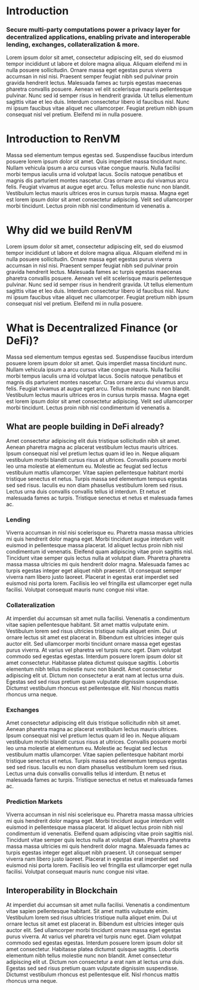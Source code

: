 # Introduction

### Secure multi-party computations power a privacy layer for decentralized applications, enabling private and interoperable lending, exchanges, collateralization & more.

Lorem ipsum dolor sit amet, consectetur adipiscing elit, sed do eiusmod tempor incididunt ut labore et dolore magna aliqua. Aliquam eleifend mi in nulla posuere sollicitudin. Ornare massa eget egestas purus viverra accumsan in nisl nisi. Praesent semper feugiat nibh sed pulvinar proin gravida hendrerit lectus. Malesuada fames ac turpis egestas maecenas pharetra convallis posuere. Aenean vel elit scelerisque mauris pellentesque pulvinar. Nunc sed id semper risus in hendrerit gravida. Ut tellus elementum sagittis vitae et leo duis. Interdum consectetur libero id faucibus nisl. Nunc mi ipsum faucibus vitae aliquet nec ullamcorper. Feugiat pretium nibh ipsum consequat nisl vel pretium. Eleifend mi in nulla posuere.

# Introduction to RenVM

Massa sed elementum tempus egestas sed. Suspendisse faucibus interdum posuere lorem ipsum dolor sit amet. Quis imperdiet massa tincidunt nunc. Nullam vehicula ipsum a arcu cursus vitae congue mauris. Nulla facilisi morbi tempus iaculis urna id volutpat lacus. Sociis natoque penatibus et magnis dis parturient montes nascetur. Cras ornare arcu dui vivamus arcu felis. Feugiat vivamus at augue eget arcu. Tellus molestie nunc non blandit. Vestibulum lectus mauris ultrices eros in cursus turpis massa. Magna eget est lorem ipsum dolor sit amet consectetur adipiscing. Velit sed ullamcorper morbi tincidunt. Lectus proin nibh nisl condimentum id venenatis a.

# Why did we build RenVM

Lorem ipsum dolor sit amet, consectetur adipiscing elit, sed do eiusmod tempor incididunt ut labore et dolore magna aliqua. Aliquam eleifend mi in nulla posuere sollicitudin. Ornare massa eget egestas purus viverra accumsan in nisl nisi. Praesent semper feugiat nibh sed pulvinar proin gravida hendrerit lectus. Malesuada fames ac turpis egestas maecenas pharetra convallis posuere. Aenean vel elit scelerisque mauris pellentesque pulvinar. Nunc sed id semper risus in hendrerit gravida. Ut tellus elementum sagittis vitae et leo duis. Interdum consectetur libero id faucibus nisl. Nunc mi ipsum faucibus vitae aliquet nec ullamcorper. Feugiat pretium nibh ipsum consequat nisl vel pretium. Eleifend mi in nulla posuere.

# What is Decentralized Finance (or DeFi)?

Massa sed elementum tempus egestas sed. Suspendisse faucibus interdum posuere lorem ipsum dolor sit amet. Quis imperdiet massa tincidunt nunc. Nullam vehicula ipsum a arcu cursus vitae congue mauris. Nulla facilisi morbi tempus iaculis urna id volutpat lacus. Sociis natoque penatibus et magnis dis parturient montes nascetur. Cras ornare arcu dui vivamus arcu felis. Feugiat vivamus at augue eget arcu. Tellus molestie nunc non blandit. Vestibulum lectus mauris ultrices eros in cursus turpis massa. Magna eget est lorem ipsum dolor sit amet consectetur adipiscing. Velit sed ullamcorper morbi tincidunt. Lectus proin nibh nisl condimentum id venenatis a.

## What are people building in DeFi already?

Amet consectetur adipiscing elit duis tristique sollicitudin nibh sit amet. Aenean pharetra magna ac placerat vestibulum lectus mauris ultrices. Ipsum consequat nisl vel pretium lectus quam id leo in. Neque aliquam vestibulum morbi blandit cursus risus at ultrices. Convallis posuere morbi leo urna molestie at elementum eu. Molestie ac feugiat sed lectus vestibulum mattis ullamcorper. Vitae sapien pellentesque habitant morbi tristique senectus et netus. Turpis massa sed elementum tempus egestas sed sed risus. Iaculis eu non diam phasellus vestibulum lorem sed risus. Lectus urna duis convallis convallis tellus id interdum. Et netus et malesuada fames ac turpis. Tristique senectus et netus et malesuada fames ac.

### Lending

Viverra accumsan in nisl nisi scelerisque eu. Pharetra massa massa ultricies mi quis hendrerit dolor magna eget. Morbi tincidunt augue interdum velit euismod in pellentesque massa placerat. Id aliquet lectus proin nibh nisl condimentum id venenatis. Eleifend quam adipiscing vitae proin sagittis nisl. Tincidunt vitae semper quis lectus nulla at volutpat diam. Pharetra pharetra massa massa ultricies mi quis hendrerit dolor magna. Malesuada fames ac turpis egestas integer eget aliquet nibh praesent. Ut consequat semper viverra nam libero justo laoreet. Placerat in egestas erat imperdiet sed euismod nisi porta lorem. Facilisis leo vel fringilla est ullamcorper eget nulla facilisi. Volutpat consequat mauris nunc congue nisi vitae.

### Collateralization

At imperdiet dui accumsan sit amet nulla facilisi. Venenatis a condimentum vitae sapien pellentesque habitant. Sit amet mattis vulputate enim. Vestibulum lorem sed risus ultricies tristique nulla aliquet enim. Dui ut ornare lectus sit amet est placerat in. Bibendum est ultricies integer quis auctor elit. Sed ullamcorper morbi tincidunt ornare massa eget egestas purus viverra. At varius vel pharetra vel turpis nunc eget. Diam volutpat commodo sed egestas egestas. Interdum posuere lorem ipsum dolor sit amet consectetur. Habitasse platea dictumst quisque sagittis. Lobortis elementum nibh tellus molestie nunc non blandit. Amet consectetur adipiscing elit ut. Dictum non consectetur a erat nam at lectus urna duis. Egestas sed sed risus pretium quam vulputate dignissim suspendisse. Dictumst vestibulum rhoncus est pellentesque elit. Nisl rhoncus mattis rhoncus urna neque.

### Exchanges

Amet consectetur adipiscing elit duis tristique sollicitudin nibh sit amet. Aenean pharetra magna ac placerat vestibulum lectus mauris ultrices. Ipsum consequat nisl vel pretium lectus quam id leo in. Neque aliquam vestibulum morbi blandit cursus risus at ultrices. Convallis posuere morbi leo urna molestie at elementum eu. Molestie ac feugiat sed lectus vestibulum mattis ullamcorper. Vitae sapien pellentesque habitant morbi tristique senectus et netus. Turpis massa sed elementum tempus egestas sed sed risus. Iaculis eu non diam phasellus vestibulum lorem sed risus. Lectus urna duis convallis convallis tellus id interdum. Et netus et malesuada fames ac turpis. Tristique senectus et netus et malesuada fames ac.

### Prediction Markets

Viverra accumsan in nisl nisi scelerisque eu. Pharetra massa massa ultricies mi quis hendrerit dolor magna eget. Morbi tincidunt augue interdum velit euismod in pellentesque massa placerat. Id aliquet lectus proin nibh nisl condimentum id venenatis. Eleifend quam adipiscing vitae proin sagittis nisl. Tincidunt vitae semper quis lectus nulla at volutpat diam. Pharetra pharetra massa massa ultricies mi quis hendrerit dolor magna. Malesuada fames ac turpis egestas integer eget aliquet nibh praesent. Ut consequat semper viverra nam libero justo laoreet. Placerat in egestas erat imperdiet sed euismod nisi porta lorem. Facilisis leo vel fringilla est ullamcorper eget nulla facilisi. Volutpat consequat mauris nunc congue nisi vitae.

## Interoperability in Blockchain

At imperdiet dui accumsan sit amet nulla facilisi. Venenatis a condimentum vitae sapien pellentesque habitant. Sit amet mattis vulputate enim. Vestibulum lorem sed risus ultricies tristique nulla aliquet enim. Dui ut ornare lectus sit amet est placerat in. Bibendum est ultricies integer quis auctor elit. Sed ullamcorper morbi tincidunt ornare massa eget egestas purus viverra. At varius vel pharetra vel turpis nunc eget. Diam volutpat commodo sed egestas egestas. Interdum posuere lorem ipsum dolor sit amet consectetur. Habitasse platea dictumst quisque sagittis. Lobortis elementum nibh tellus molestie nunc non blandit. Amet consectetur adipiscing elit ut. Dictum non consectetur a erat nam at lectus urna duis. Egestas sed sed risus pretium quam vulputate dignissim suspendisse. Dictumst vestibulum rhoncus est pellentesque elit. Nisl rhoncus mattis rhoncus urna neque.
